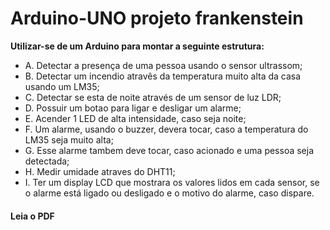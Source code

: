# Arduino-UNO projeto frankenstein
**Utilizar-se de um Arduino para montar a seguinte estrutura:**
- A. Detectar a presença de uma pessoa usando o sensor ultrassom;
- B. Detectar um incendio atravês da temperatura muito alta da casa usando um LM35;
- C. Detectar se esta de noite através de um sensor de luz LDR;
- D. Possuir um botao para ligar e desligar um alarme;
- E. Acender 1 LED de alta intensidade, caso seja noite;
- F. Um alarme, usando o buzzer, devera tocar, caso a temperatura do LM35 seja muito alta;
- G. Esse alarme tambem deve tocar, caso acionado e uma pessoa seja detectada; 
- H. Medir umidade atraves do DHT11;
- I. Ter um display LCD que mostrara os valores lidos em cada sensor, se o alarme está ligado ou desligado e o motivo do alarme, caso dispare.
#### Leia o PDF
